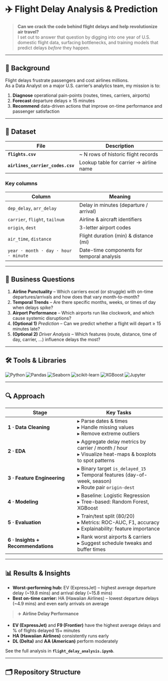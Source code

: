# ✈️ Flight Delay Analysis & Prediction

> **Can we crack the code behind flight delays and help revolutionize air travel?**  
> I set out to answer that question by digging into one year of U.S. domestic flight data, surfacing bottlenecks, and training models that predict delays *before* they happen.

---

## 📖 Background  

Flight delays frustrate passengers and cost airlines millions.  
As a Data Analyst on a major U.S. carrier’s analytics team, my mission is to:

1. **Diagnose** operational pain-points (routes, times, carriers, airports)  
2. **Forecast** departure delays ≥ 15 minutes  
3. **Recommend** data-driven actions that improve on-time performance and passenger satisfaction  

---

## 💾 Dataset  

| File | Description |
|------|-------------|
| **`flights.csv`** | ~ N rows of historic flight records |
| **`airlines_carrier_codes.csv`** | Lookup table for carrier → airline name |

### Key columns

| Column | Meaning |
|--------|---------|
| `dep_delay`, `arr_delay` | Delay in minutes (departure / arrival) |
| `carrier`, `flight`, `tailnum` | Airline & aircraft identifiers |
| `origin`, `dest` | 3-letter airport codes |
| `air_time`, `distance` | Flight duration (min) & distance (mi) |
| `year · month · day · hour · minute` | Date-time components for temporal analysis |

---

## 💪 Business Questions  

1. **Airline Punctuality** – Which carriers excel (or struggle) with on-time departures/arrivals and how does that vary month-to-month?  
2. **Temporal Trends** – Are there specific months, weeks, or times of day when delays spike?  
3. **Airport Performance** – Which airports run like clockwork, and which cause systemic disruptions?  
4. **(Optional 1)** *Prediction* – Can we predict whether a flight will depart ≥ 15 minutes late?  
5. **(Optional 2)** *Driver Analysis* – Which features (route, distance, time of day, carrier, …) influence delays the most?

---

## 🛠️ Tools & Libraries  

![Python](https://img.shields.io/badge/Python-3776AB?style=for-the-badge&logo=python&logoColor=white)
![Pandas](https://img.shields.io/badge/Pandas-150458?style=for-the-badge&logo=pandas&logoColor=white)
![Seaborn](https://img.shields.io/badge/Seaborn-0D76A8?style=for-the-badge&logo=python&logoColor=white)
![scikit-learn](https://img.shields.io/badge/scikit-learn-F7931E?style=for-the-badge&logo=scikitlearn&logoColor=white)
![XGBoost](https://img.shields.io/badge/XGBoost-00599C?style=for-the-badge&logo=data:image/png;base64,iVBORw0KGgo=) <!-- tiny blank logo -->
![Jupyter](https://img.shields.io/badge/Jupyter-F37626?style=for-the-badge&logo=jupyter&logoColor=white)

---

## 🔍 Approach  

| Stage | Key Tasks |
|-------|-----------|
| **1 · Data Cleaning** | ▸ Parse dates & times<br>▸ Handle missing values<br>▸ Remove extreme outliers |
| **2 · EDA** | ▸ Aggregate delay metrics by carrier / month / hour<br>▸ Visualize heat-maps & boxplots to spot patterns |
| **3 · Feature Engineering** | ▸ Binary target `is_delayed_15`<br>▸ Temporal features (day-of-week, season)<br>▸ Route pair `origin-dest` |
| **4 · Modeling** | ▸ Baseline: Logistic Regression<br>▸ Tree-based: Random Forest, XGBoost |
| **5 · Evaluation** | ▸ Train/test split (80/20)<br>▸ Metrics: ROC-AUC, F1, accuracy<br>▸ Explainability: feature importance |
| **6 · Insights + Recommendations** | ▸ Rank worst airports & carriers<br>▸ Suggest schedule tweaks and buffer times |

---

## 📊 Results & Insights

* **Worst-performing hub:** EV (ExpressJet) – highest average departure delay (~19.8 mins) and arrival delay (~15.8 mins)  
* **Best on-time carrier:** HA (Hawaiian Airlines) – lowest departure delays (~4.9 mins) and even early arrivals on average  

> ✈️ **Airline Delay Performance**
- **EV (ExpressJet)** and **F9 (Frontier)** have the highest average delays and % of flights delayed 15+ minutes  
- **HA (Hawaiian Airlines)** consistently runs early  
- **DL (Delta)** and **AA (American)** perform moderately

See the full analysis in **`flight_delay_analysis.ipynb`**.

---

## 🗂 Repository Structure  

